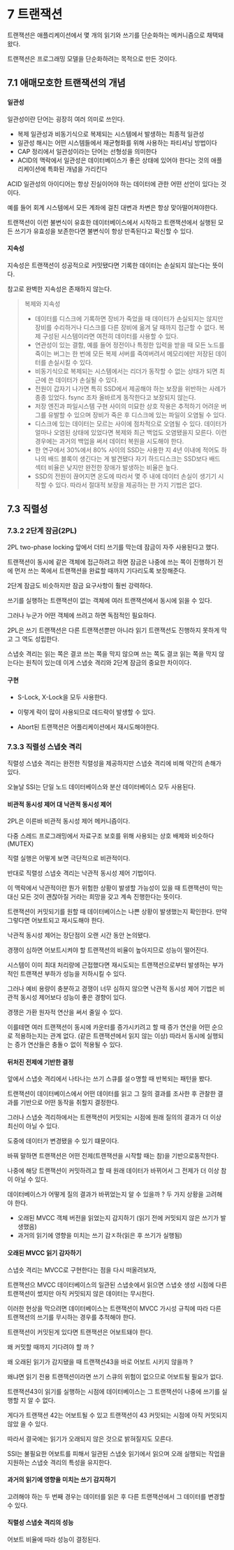# 7 트랜잭션

트랜잭션은 애플리케이션에서 몇 개의 읽기와 쓰기를 단순화하는 메커니즘으로 채택돼 왔다.

트랜잭션은 프로그래밍 모델을 단순화하려는 목적으로 만든 것이다.

## 7.1 애매모호한 트랜잭션의 개념

#### 일관성

일관성이란 단어는 굉장히 여러 의미로 쓰인다.

- 복제 일관성과 비동기식으로 복제되는 시스템에서 발생하는 최종적 일관성
- 일관성 해시는 어떤 시스템들에서 재균형화를 위해 사용하는 파티셔닝 방법이다
- CAP 정리에서 일관성이라는 단어는 선형성을 의미한다
- ACID의 맥락에서 일관성은 데이터베이스가 좋은 상태에 있어야 한다는 것의 애플리케이션에 특화된 개념을 가리킨다

ACID 일관성의 아이디어는 항상 진실이어야 하는 데이터에 관한 어떤 선언이 있다는 것이다.

예를 들어 회계 시스템에서 모든 계좌에 걸친 대변과 차변은 항상 맞아떨어져야한다.

트랜잭션이 이런 불변식이 유효한 데이터베이스에서 시작하고 트랜잭션에서 실행된 모든 쓰기가 유효성을 보존한다면 불변식이 항상 만족된다고 확신할 수 있다.

#### 지속성

지속성은 트랜잭션이 성공적으로 커밋됐다면 기록한 데이터는 손실되지 않는다는 뜻이다.

참고로 완벽한 지속성은 존재하지 않는다.

> 복제와 지속성
>
> - 데이터를 디스크에 기록하면 장비가 죽었을 때 데이터가 손실되지는 않지만 장비를 수리하거나 디스크를 다른 장비에 옮겨 달 때까지 접근할 수 없다. 복제 구성된 시스템이라면 여전히 데이터를 사용할 수 있다.
> - 연관성이 있는 결함, 예를 들어 정전이나 특정한 입력을 받을 때 모든 노드를 죽이는 버그는 한 번에 모든 복제 서버를 죽여버려서 메모리에만 저장된 데이터를 손실시킬 수 있다.
> - 비동기식으로 복제되는 시스템에서는 리더가 동작할 수 없는 상태가 되면 최근에 쓴 데이터가 손실될 수 있다.
> - 전원이 갑자기 나가면 특히 SSD에서 제공해야 하는 보장을 위반하는 사례가 종종 있었다. fsync 조차 올바르게 동작한다고 보장되지 않는다.
> - 저장 엔진과 파일시스템 구현 사이의 미묘한 상호 작용은 추적하기 어려운 버그를 유발할 수 있으며 장비가 죽은 후 디스크에 있는 파일이 오염될 수 있다.
> - 디스크에 있는 데이터는 모르는 사이에 점차적으로 오염될 수 있다. 데이터가 얼마나 오염된 상태에 있었다면 복제와 최근 백업도 오염됐을지 모른다. 이런 경우에는 과거의 백업을 써서 데이터 복원을 시도해야 한다.
> - 한 연구에서 30%에서 80% 사이의 SSD는 사용한 지 4년 이내에 적어도 하나의 배드 블록이 생긴다는 게 발견됐다 자기 하드디스크는 SSD보다 배드 섹터 비율은 낮지만 완전한 장애가 발생하는 비율은 높다.
> - SSD의 전원이 끊어지면 온도에 따라서 몇 주 내에 데이터 손실이 생기기 시작할 수 있다.
>   따라서 절대적 보장을 제공하는 한 가지 기법은 없다.

## 7.3 직렬성

### 7.3.2 2단계 잠금(2PL)

2PL two-phase locking
앞에서 더티 쓰기를 막는데 잠금이 자주 사용된다고 했다.

트랜잭션이 동시에 같은 객체에 접근하려고 하면 잠금은 나중에 쓰는 쪽이 진행하기 전에 먼저 쓰는 쪽에서 트랜잭션을 완료할 때까지 기다리도록 보장해준다.

2단계 잠금도 비슷하지만 잠금 요구사항이 훨씬 강력하다.

쓰기를 실행하는 트랜잭션이 없는 객체에 여러 트랜잭션에서 동시에 읽을 수 있다.

그러나 누군가 어떤 객체에 쓰려고 하면 독점적인 필요하다.

2PL은 쓰기 트랜잭션은 다른 트랜잭션뿐만 아니라 읽기 트랜잭션도 진행하지 못하게 막고 그 역도 성립한다.

스냅숏 격리는 읽는 쪽은 결코 쓰는 쪽을 막지 않으며 쓰는 쪽도 결코 읽는 쪽을 막지 않는다는 원칙이 있는데 이게 스냅숏 격리와 2단계 잠금의 중요한 차이이다.

#### 구현

- S-Lock, X-Lock을 모두 사용한다.

- 이렇게 락이 많이 사용되므로 데드락이 발생할 수 있다.

- Abort된 트랜잭션은 어플리케이션에서 재시도해야한다.

### 7.3.3 직렬성 스냅숏 격리

직렬성 스냅숏 격리는 완전한 직렬성을 제공하지만 스냅숏 격리에 비해 약간의 손해가 있다.

오늘날 SSI는 단일 노드 데이터베이스와 분산 데이터베이스 모두 사용된다.

#### 비관적 동시성 제어 대 낙관적 동시성 제어

2PL은 이른바 비관적 동시성 제어 메커니즘이다.

다중 스레드 프로그래밍에서 자료구조 보호를 위해 사용되는 상호 배제와 비슷하다(MUTEX)

직렬 실행은 어떻게 보면 극단적으로 비관적이다.

반대로 직렬성 스냅숏 격리는 낙관적 동시성 제어 기법이다.

이 맥락에서 낙관적이란 뭔가 위험한 상황이 발생할 가능성이 있을 때 트랜잭션이 막는 대신 모든 것이 괜찮아질 거라는 희망을 갖고 계속 진행한다는 뜻이다.

트랜잭션이 커밋되기를 원할 때 데이터베이스는 나쁜 상황이 발생했는지 확인한다. 만약 그렇다면 어보트되고 재시도해야 한다.

낙관적 동시성 제어는 장단점이 오랜 시간 동안 논의됐다.

경쟁이 심하면 어보트시켜야 할 트랜잭션의 비율이 높아지므로 성능이 떨어진다.

시스템이 이미 최대 처리량에 근접했다면 재시도되는 트랜잭션으로부터 발생하는 부가적인 트랜잭션 부하가 성능을 저하시킬 수 있다.

그러나 예비 용량이 충분하고 경쟁이 너무 심하지 않으면 낙관적 동시성 제어 기법은 비관적 동시성 제어보다 성능이 좋은 경향이 있다.

경쟁은 가환 원자적 연산을 써서 줄일 수 있다.

이를테면 여러 트랜잭션이 동시에 카운터를 증가시키려고 할 때 증가 연산을 어떤 순으로 적용하는지는 관계 없다. (같은 트랜잭션에서 읽지 않는 이상) 따라서 동시에 실행되는 증가 연산들은 충돌ㅇ 없이 적용될 수 있다.

#### 뒤처진 전제에 기반한 결정

앞에서 스냅숏 격리에서 나타나는 쓰기 스큐를 설ㅇ명할 때 반복되는 패턴을 봤다.

트랜잭션이 데이터베이스에서 어떤 데이터를 읽고 그 질의 결과를 조사한 후 관찰한 결과를 기반으로 어떤 동작을 취할지 결정한다.

그러나 스냅숏 격리하에서는 트랜잭션이 커밋되는 시점에 원래 질의의 결과가 더 이상 최신이 아닐 수 있다.

도중에 데이터가 변경됐을 수 있기 떄문이다.

바꿔 말하면 트랜잭션은 어떤 전제(트랜잭션을 시작할 때는 참)을 기반으로동작한다.

나중에 해당 트랜잭션이 커밋하려고 할 때 원래 데이터가 바뀌어서 그 전제가 더 이상 참이 아닐 수 있다.

데이터베이스가 어떻게 질의 결과가 바뀌었는지 알 수 있을까 ? 두 가지 상황을 고려해야 한다.

- 오래된 MVCC 객체 버전을 읽었는지 감지하기 (읽기 전에 커밋되지 않은 쓰기가 발생했음)
- 과거의 읽기에 영향을 미치는 쓰기 감ㅈ하(읽은 후 쓰기가 실행됨)

#### 오래된 MVCC 읽기 감자하기

스냅숏 격리는 MVCC로 구현한다는 점을 다시 떠올려보자,

트랜잭션으 MVCC 데이터베이스의 일관된 스냅숏에서 읽으면 스냅숏 생성 시점에 다른 트랜잭션이 썼지만 아직 커밋되지 않은 데이터는 무시한다.

이러한 현상을 막으려면 데이터베이스는 트랜잭션이 MVCC 가시성 규칙에 따라 다른 트랜잭션의 쓰기를 무시하는 경우를 추적해야 한다.

트랜잭션이 커밋된게 있다면 트랜잭션은 어보트돼야 한다.

왜 커밋할 때까지 기다려야 할 까 ?

왜 오래된 읽기가 감지됐을 때 트랜잭션43을 바로 어보트 시키지 않을까 ?

왜냐면 읽기 전용 트랜잭션이라면 쓰기 스큐의 위험이 없으므로 어보트될 필요가 없다.

트랜잭션43이 읽기를 실행하는 시점에 데이터베이스는 그 트랜잭션이 나중에 쓰기를 실행할 지 알 수 없다.

게다가 트랜잭션 42는 어보트될 수 있고 트랜잭션이 43 커밋되는 시점에 아직 커밋되지 않았 을 수 있다.

따라서 결국에는 읽기가 오래되지 않은 것으로 밝혀질지도 모른다.

SSI는 불필요한 어보트를 피해서 일관된 스냅숏 읽기에서 읽으며 오래 실행되는 작업을 지원하는 스냅숏 격리의 특성을 유지한다.

#### 과거의 읽기에 영향을 미치는 쓰기 감지하기

고려해야 하는 두 번째 경우는 데이터를 읽은 후 다른 트랜잭션에서 그 데이터를 변경할 수 있다.

#### 직렬성 스냅숏 격리의 성능

어보트 비율에 따라 성능이 결정된다.
